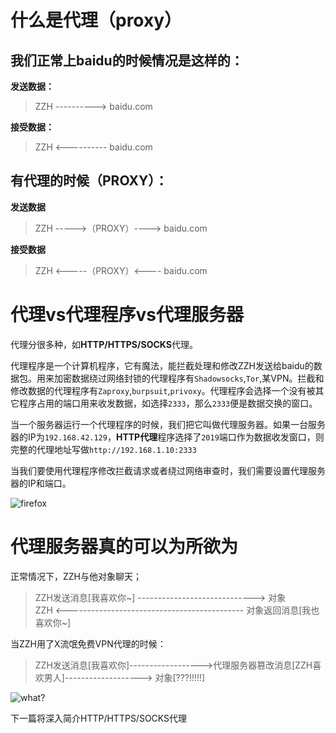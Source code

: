 # 什么是代理（proxy）

## 我们正常上baidu的时候情况是这样的：

**发送数据：**

> ZZH ----------> baidu.com

**接受数据：**

> ZZH <---------- baidu.com


## 有代理的时候（PROXY）：

**发送数据**

> ZZH ----->（PROXY）----> baidu.com

**接受数据**

> ZZH <-----（PROXY）<---- baidu.com

# 代理vs代理程序vs代理服务器

代理分很多种，如**HTTP/HTTPS/SOCKS**代理。

代理程序是一个计算机程序，它有魔法，能拦截处理和修改ZZH发送给baidu的数据包。用来加密数据绕过网络封锁的代理程序有`Shadowsocks`,`Tor`,某VPN。拦截和修改数据的代理程序有`Zaproxy`,`burpsuit`,`privoxy`。代理程序会选择一个没有被其它程序占用的端口用来收发数据，如选择`2333`，那么`2333`便是数据交换的窗口。



当一个服务器运行一个代理程序的时候，我们把它叫做代理服务器。如果一台服务器的IP为`192.168.42.129`，**HTTP代理**程序选择了`2019`端口作为数据收发窗口，则完整的代理地址写做`http://192.168.1.10:2333`

当我们要使用代理程序修改拦截请求或者绕过网络审查时，我们需要设置代理服务器的IP和端口。

![firefox](https://raw.githubusercontent.com/jjusec/issuer/master/zz.png)



# 代理服务器真的可以为所欲为


正常情况下，ZZH与他对象聊天；

> ZZH发送消息[我喜欢你~] -----------------------------> 对象<br>
> ZZH <-------------------------------------------- 对象返回消息[我也喜欢你~]<br>
     
     
当ZZH用了X流氓免费VPN代理的时候：

> ZZH发送消息[我喜欢你]------------------>代理服务器篡改消息[ZZH喜欢男人]-------------------> 对象[???!!!!!]

![what?](https://raw.githubusercontent.com/jjusec/issuer/master/sticker1.webp)


下一篇将深入简介HTTP/HTTPS/SOCKS代理



